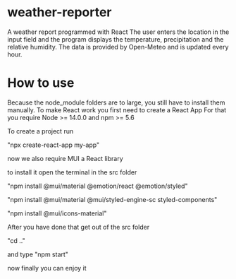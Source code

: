 # weather-reporter

A weather report programmed with React 
The user enters the location in the input field and the program displays the temperature, precipitation and the relative humidity.
The data is provided by Open-Meteo and is updated every hour.

# How to use
Because the node_module folders are to large, you still have to install them manually.
To make React work you first need to create a React App
For that you require Node >= 14.0.0 and npm >= 5.6
 
 To create a project run
 
"npx create-react-app my-app"

now we also require MUI a React library

to install it open the terminal in the src folder

"npm install @mui/material @emotion/react @emotion/styled"

"npm install @mui/material @mui/styled-engine-sc styled-components"

"npm install @mui/icons-material"

After you have done that get out of the src folder

"cd .."

and type
"npm start"

now finally you can enjoy it

